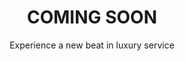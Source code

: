 ---
layout: default
type: project
folder: project1
title: COMING SOON  
subtitle: Experience a new beat in luxury service 
tags: UX Lead &#8231; Burberry &#8231; 2016
---